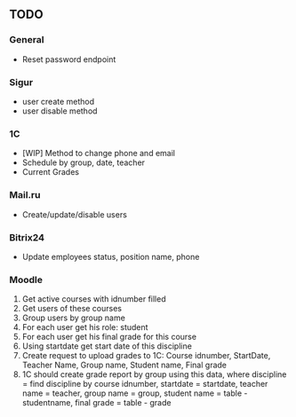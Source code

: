 ## TODO
### General
- Reset password endpoint

### Sigur
- user create method
- user disable method

### 1C
- [WIP] Method to change phone and email
- Schedule by group, date, teacher
- Current Grades

### Mail.ru
- Create/update/disable users

### Bitrix24
- Update employees status, position name, phone

### Moodle
1. Get active courses with idnumber filled
2. Get users of these courses
3. Group users by group name
4. For each user get his role: student
5. For each user get his final grade for this course
6. Using startdate get start date of this discipline
7. Create request to upload grades to 1C: Course idnumber, StartDate, Teacher Name, Group name, Student name, Final grade
8. 1C should create grade report by group using this data, where discipline = find discipline by course idnumber, startdate = startdate, teacher name = teacher, group name = group, student name = table - studentname, final grade = table - grade